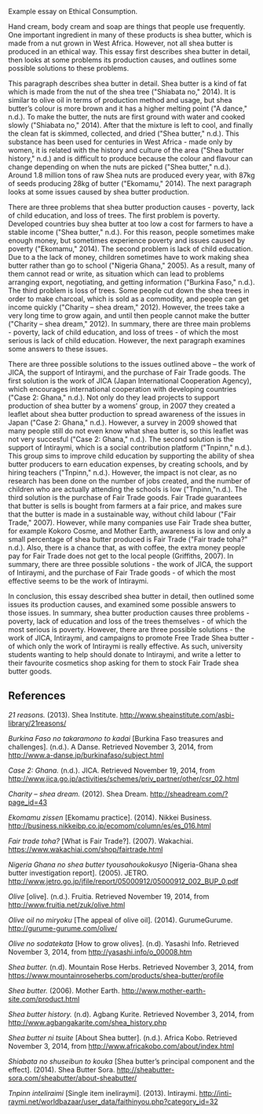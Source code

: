 Example essay on Ethical Consumption. 

Hand cream, body cream and soap are things that people use frequently. One important ingredient in many of these products is shea butter, which is made from a nut grown in West Africa. However, not all shea butter is produced in an ethical way. This essay first describes shea butter in detail, then looks at some problems its production causes, and outlines some possible solutions to these problems. 

This paragraph describes shea butter in detail. Shea butter is a kind of fat which is made from the nut of the shea tree ("Shiabata no," 2014). It is similar to olive oil in terms of production method and usage, but shea butter’s colour is more brown and it has a higher melting point ("A dance," n.d.). To make the butter, the nuts are first ground with water and cooked slowly ("Shiabata no," 2014). After that the mixture is left to cool, and finally the clean fat is skimmed, collected, and dried ("Shea butter," n.d.). This substance has been used for centuries in West Africa - made only by women, it is related with the history and culture of the area ("Shea butter history," n.d.) and is difficult to produce because the colour and flavour can change depending on when the nuts are picked ("Shea butter," n.d.). Around 1.8 million tons of raw Shea nuts are produced every year, with 87kg of seeds producing 28kg of butter ("Ekomamu," 2014).  The next paragraph looks at some issues caused by shea butter production.

There are three problems that shea butter production causes - poverty, lack of child education, and loss of trees. The first problem is poverty. Developed countries buy shea butter at too low a cost for farmers to have a stable income ("Shea butter," n.d.). For this reason, people sometimes make enough money, but sometimes experience poverty and issues caused by poverty ("Ekomamu," 2014). The second problem is lack of child education. Due to a the lack of money, children sometimes have to work making shea butter rather than go to school ("Nigeria Ghana," 2005). As a result, many of them cannot read or write, as situation which can lead to problems arranging export, negotiating, and getting information ("Burkina Faso," n.d.). The third problem is loss of trees. Some people cut down the shea trees in order to make charcoal, which is sold as a commodity, and people can get income quickly ("Charity – shea dream," 2012). However, the trees take a very long time to grow again, and until then people cannot make the butter ("Charity – shea dream," 2012). In summary, there are three main problems - poverty, lack of child education, and loss of trees - of which the most serious is lack of child education. However, the next paragraph examines some answers to these issues.

There are three possible solutions to the issues outlined above – the work of JICA, the support of Intiraymi, and the purchase of Fair Trade goods. The first solution is the work of JICA (Japan International Cooperation Agency), which encourages international cooperation with developing countries ("Case 2: Ghana," n.d.). Not only do they lead projects to support production of shea butter by a womens' group, in 2007 they created a leaflet about shea butter production to spread awareness of the issues in Japan ("Case 2: Ghana," n.d.). However, a survey in 2009 showed that many people still do not even know what shea butter is, so this leaflet was not very succesful ("Case 2: Ghana," n.d.). The second solution is the support of Intiraymi, which is a social contribution platform ("Tnpinn," n.d.). This group sims to improve child education by supporting the ability of shea butter producers to earn education expenses, by creating schools, and by hiring teachers ("Tnpinn," n.d.). However, the impact is not clear, as no research has been done on the number of jobs created, and the number of children who are actually attending the schools is low ("Tnpinn,"n.d.). The third solution is the purchase of Fair Trade goods. Fair Trade guarantees that butter is sells is bought from farmers at a fair price, and makes sure that the butter is made in a sustainable way, without child labour ("Fair Trade," 2007). However, while many companies use Fair Trade shea butter, for example Kokoro Cosme, and Mother Earth, awareness is low and only a small percentage of shea butter produced is Fair Trade ("Fair trade toha?" n.d.). Also, there is a chance that, as with coffee, the extra money people pay for Fair Trade does not get to the local people (Griffiths, 2007). In summary, there are three possible solutions -  the work of JICA, the support of Intiraymi, and the purchase of Fair Trade goods - of which the most effective seems to be the work of Intiraymi.

In conclusion, this essay described shea butter in detail, then outlined some issues its production causes, and examined some possible answers to those issues. In summary, shea butter production causes three problems - poverty, lack of education and loss of the trees themselves - of which the most serious is poverty. However, there are three possible solutions - the work of JICA, Intiraymi, and campaigns to promote Free Trade Shea butter - of which only the work of Intiraymi is really effective. As such, university students wanting to help should donate to Intiraymi, and write a letter to their favourite cosmetics shop asking for them to stock Fair Trade shea butter goods.

## References

_21 reasons._ (2013). Shea Institute. http://www.sheainstitute.com/asbi-library/21reasons/

_Burkina Faso no takaramono to kadai_ [Burkina Faso treasures and challenges]. (n.d.). A Danse. Retrieved November 3, 2014, from http://www.a-danse.jp/burkinafaso/subject.html

_Case 2: Ghana._ (n.d.). JICA. Retrieved November 19, 2014, from http://www.jica.go.jp/activities/schemes/priv_partner/other/csr_02.html

_Charity – shea dream._ (2012). Shea Dream. http://sheadream.com/?page_id=43

_Ekomamu zissen_ [Ekomamu practice]. (2014). Nikkei Business. http://business.nikkeibp.co.jp/ecomom/column/es/es_016.html

_Fair trade toha?_ [What is Fair Trade?]. (2007). Wakachiai. https://www.wakachiai.com/shop/fairtrade.html

_Nigeria Ghana no shea butter tyousahoukokusyo_ [Nigeria-Ghana shea butter investigation report]. (2005). JETRO. http://www.jetro.go.jp/jfile/report/05000912/05000912_002_BUP_0.pdf

_Olive_ [olive]. (n.d.). Fruitia. Retrieved November 19, 2014, from http://www.fruitia.net/zuk/olive.html

_Olive oil no miryoku_ [The appeal of olive oil]. (2014). GurumeGurume. http://gurume-gurume.com/olive/

_Olive no sodatekata_ [How to grow olives]. (n.d). Yasashi Info. Retrieved November 3, 2014, from http://yasashi.info/o_00008.htm

_Shea butter._ (n.d). Mountain Rose Herbs. Retrieved November 3, 2014, from https://www.mountainroseherbs.com/products/shea-butter/profile

_Shea butter._ (2006). Mother Earth. http://www.mother-earth-site.com/product.html

_Shea butter history._ (n.d). Agbang Kurite. Retrieved November 3, 2014, from http://www.agbangakarite.com/shea_history.php

_Shea butter ni tsuite_ [About Shea butter]. (n.d.). Africa Kobo. Retrieved November 3, 2014, from http://www.africakobo.com/about/index.html

_Shiabata no shuseibun to kouka_ [Shea butter’s principal component and the effect]. (2014). Shea Butter Sora. http://sheabutter-sora.com/sheabutter/about-sheabutter/

_Tnpinn inteliraimi_ [Single item ineliraymi]. (2013). Intiraymi. http://inti-raymi.net/worldbazaar/user_data/faithinyou.php?category_id=32
